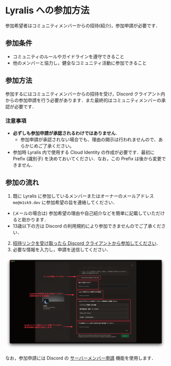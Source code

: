 # Lyralis への参加方法

参加希望者はコミュニティメンバーからの招待(紹介)，参加申請が必要です．

## 参加条件

- コミュニティのルールやガイドラインを遵守できること
- 他のメンバーと協力し，健全なコミュニティ活動に参加できること

## 参加方法

参加するにはコミュニティメンバーからの招待を受け，Discord クライアント内からの参加申請を行う必要があります．また最終的はコミュニティメンバーの承認が必要です．

### 注意事項

- **必ずしも参加申請が承認されるわけではありません**．
  - 参加申請が承認されない場合でも、理由の開示は行われませんので、あらかじめご了承ください。
- 参加時 Lyralis 内で使用する Cloud Identity の作成が必要です．最初に Prefix (識別子) を決めておいてください．なお，この Prefix は後から変更できません．

## 参加の流れ

1. 既に Lyralis に参加しているメンバーまたはオーナーのメールアドレス `me@m1sk9.dev` に参加希望の旨を連絡してください．
  - (メールの場合は) 参加希望の理由や自己紹介などを簡単に記載していただけると助かります．
  - 13歳以下の方は Discord の利用規約により参加できませんのでご了承ください．
2. [招待リンクを受け取ったら Discord クライアントから参加してください](https://support.discord.com/hc/ja/articles/360034842871)．
3. 必要な情報を入力し，申請を送信してください．

![](../public/join-apply.png)

なお，参加申請には Discord の [サーバーメンバー申請](https://support.discord.com/hc/ja/articles/29729107418519-%E3%82%B5%E3%83%BC%E3%83%90%E3%83%BC%E3%83%A1%E3%83%B3%E3%83%90%E3%83%BC%E7%94%B3%E8%AB%8B#h_01JK8ZT53MQA698MX4Z2H1X56X) 機能を使用します．
